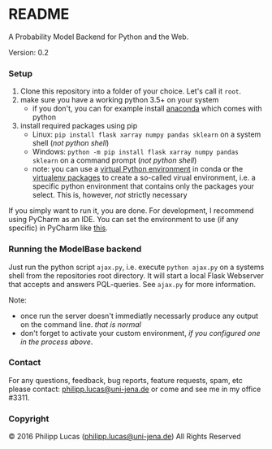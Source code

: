 # README #

A Probability Model Backend for Python and the Web.

Version: 0.2

### Setup ###

1. Clone this repository into a folder of your choice. Let's call it `root`.
2. make sure you have a working python 3.5+ on your system
    * if you don't, you can for example install [anaconda](https://www.continuum.io/downloads) which comes with python
3. install required packages using pip
    * Linux: `pip install flask xarray numpy pandas sklearn` on a system shell (*not python shell*)
    * Windows: `python -m pip install flask xarray numpy pandas sklearn` on a command prompt (*not python shell*)
    * note: you can use a [virtual Python environment](http://conda.pydata.org/docs/using/envs.html#) in conda or the [virtualenv packages](http://docs.python-guide.org/en/latest/dev/virtualenvs/) to create a so-called virual environment, i.e. a specific python environment that contains only the packages your select. This is, however, *not* strictly necessary

If you simply want to run it, you are done. For development, I recommend using PyCharm as an IDE. You can set the environment to use (if any specific) in PyCharm like [this](https://docs.continuum.io/anaconda/ide_integration#pycharm).

### Running the ModelBase backend ###

Just run the python script `ajax.py`, i.e. execute `python ajax.py` on a systems shell from the repositories root directory. It will start a local Flask Webserver that accepts and answers PQL-queries. See `ajax.py` for more information.

Note: 

 * once run the server doesn't immediatly necessarly produce any output on the command line. *that is normal*
 * don't forget to activate your custom environment, *if you configured one in the process above*.

### Contact ###

For any questions, feedback, bug reports, feature requests, spam, etc please contact: [philipp.lucas@uni-jena.de](philipp.lucas@uni-jena.de) or come and see me in my office #3311.

### Copyright ###

© 2016 Philipp Lucas (philipp.lucas@uni-jena.de) All Rights Reserved